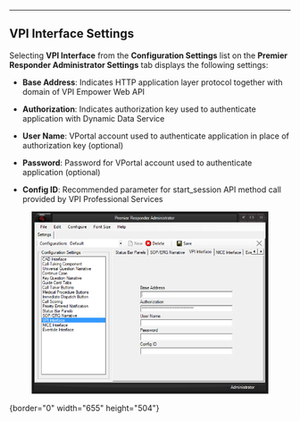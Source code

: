   ----------------------------
  **VPI Interface Settings**
  ----------------------------

Selecting **VPI Interface** from the **Configuration Settings** list on
the **Premier Responder Administrator Settings** tab displays the
following settings:

-   **Base Address**: Indicates HTTP application layer protocol together
    with domain of VPI Empower Web API

-   **Authorization**: Indicates authorization key used to authenticate
    application with Dynamic Data Service

-   **User Name**: VPortal account used to authenticate application in
    place of authorization key (optional)

-   **Password**: Password for VPortal account used to authenticate
    application (optional)

-   **Config ID**: Recommended parameter for start_session API method
    call provided by VPI Professional Services

<figure><img src=".gitbook/assets/VPI Interface Settings_files/image001.png" alt=""><figcaption></figcaption></figure>{border="0"
width="655" height="504"}
